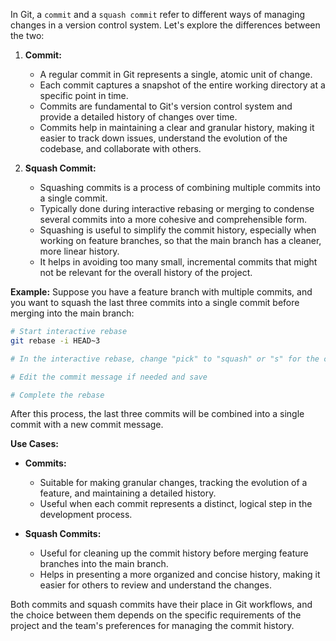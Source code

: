 In Git, a `commit` and a `squash commit` refer to different ways of managing changes in a version control system. Let's explore the differences between the two:

1. **Commit:**
   - A regular commit in Git represents a single, atomic unit of change.
   - Each commit captures a snapshot of the entire working directory at a specific point in time.
   - Commits are fundamental to Git's version control system and provide a detailed history of changes over time.
   - Commits help in maintaining a clear and granular history, making it easier to track down issues, understand the evolution of the codebase, and collaborate with others.

2. **Squash Commit:**
   - Squashing commits is a process of combining multiple commits into a single commit.
   - Typically done during interactive rebasing or merging to condense several commits into a more cohesive and comprehensible form.
   - Squashing is useful to simplify the commit history, especially when working on feature branches, so that the main branch has a cleaner, more linear history.
   - It helps in avoiding too many small, incremental commits that might not be relevant for the overall history of the project.

**Example:**
Suppose you have a feature branch with multiple commits, and you want to squash the last three commits into a single commit before merging into the main branch:

```bash
# Start interactive rebase
git rebase -i HEAD~3

# In the interactive rebase, change "pick" to "squash" or "s" for the commits you want to squash

# Edit the commit message if needed and save

# Complete the rebase
```

After this process, the last three commits will be combined into a single commit with a new commit message.

**Use Cases:**
- **Commits:**
  - Suitable for making granular changes, tracking the evolution of a feature, and maintaining a detailed history.
  - Useful when each commit represents a distinct, logical step in the development process.

- **Squash Commits:**
  - Useful for cleaning up the commit history before merging feature branches into the main branch.
  - Helps in presenting a more organized and concise history, making it easier for others to review and understand the changes.

Both commits and squash commits have their place in Git workflows, and the choice between them depends on the specific requirements of the project and the team's preferences for managing the commit history.
